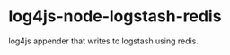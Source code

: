 log4js-node-logstash-redis
==========================

log4js appender that writes to logstash using redis.
